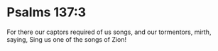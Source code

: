 # Psalms 137:3

For there our captors required of us songs, and our tormentors, mirth, saying, Sing us one of the songs of Zion!
